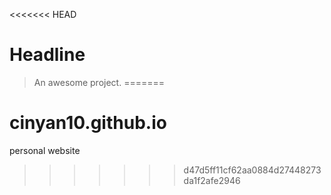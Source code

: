 <<<<<<< HEAD
# Headline

> An awesome project.
=======
# cinyan10.github.io
personal website
>>>>>>> d47d5ff11cf62aa0884d27448273da1f2afe2946
